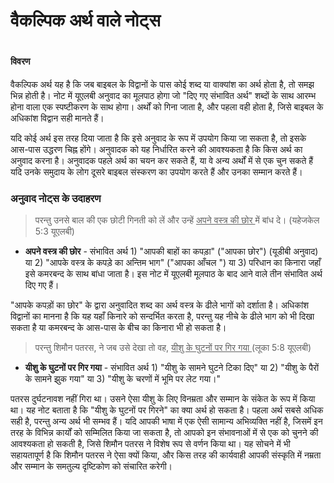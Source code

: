 # वैकल्पिक अर्थ वाले नोट्स

 #

#### विवरण

वैकल्पिक अर्थ यह है कि जब बाइबल के विद्वानों के पास कोई शब्द या वाक्यांश का अर्थ होता है, तो समझ भिन्न होती है। नोट में यूएलबी अनुवाद का मूलपाठ होगा जो "दिए गए संभावित अर्थ" शब्दों के साथ आरम्भ होना वाला एक स्पष्टीकरण के साथ होगा। अर्थों को गिना जाता है, और पहला वही होता है, जिसे बाइबल के अधिकांश विद्वान सही मानते हैं।

यदि कोई अर्थ इस तरह दिया जाता है कि इसे अनुवाद के रूप में उपयोग किया जा सकता है, तो इसके आस-पास उद्धरण चिह्न होंगे। अनुवादक को यह निर्धारित करने की आवश्यकता है कि किस अर्थ का अनुवाद करना है। अनुवादक पहले अर्थ का चयन कर सकते हैं, या वे अन्य अर्थों में से एक चुन सकते हैं यदि उनके समुदाय के लोग दूसरे बाइबल संस्करण का उपयोग करते हैं और उनका सम्मान करते हैं।

### अनुवाद नोट्स के उदाहरण

> परन्तु उनसे बाल की एक छोटी गिनती को लें और उन्हें <u> अपने वस्त्र की छोर </u> में बांध दे। (यहेजकेल 5:3 यूएलबी)

* **अपने वस्त्र की छोर** - संभावित अर्थ 1) "आपकी बाहों का कपड़ा" ("आपका छोर") (यूडीबी अनुवाद) या 2) "आपके वस्त्र के कपड़े का अन्तिम भाग" ("आपका आँचल ") या 3) परिधान का किनारा जहाँ इसे कमरबन्द के साथ बांधा जाता है। इस नोट में यूएलबी मूलपाठ के बाद आने वाले तीन संभावित अर्थ दिए गए हैं।

"आपके कपड़ों का छोर" के द्वारा अनुवादित शब्द का अर्थ वस्त्र के ढीले भागों को दर्शाता है। अधिकांश विद्वानों का मानना ​​है कि यह यहाँ किनारे को सन्दर्भित करता है, परन्तु यह नीचे के ढीले भाग को भी दिखा सकता है या कमरबन्द के आस-पास के बीच का किनारा भी हो सकता है।

> परन्तु शिमौन पतरस, ने जब उसे देखा तो वह, <u> यीशु के घुटनों पर गिर गया </u> (लूका 5:8 यूएलबी)

* **यीशु के घुटनों पर गिर गया** - संभावित अर्थ 1) "यीशु के सामने घुटने टिका दिए" या 2) "यीशु के पैरों के सामने झुक गया" या 3) "यीशु के चरणों में भूमि पर लेट गया।"

पतरस दुर्घटनावश नहीं गिरा था। उसने ऐसा यीशु के लिए विनम्रता और सम्मान के संकेत के रूप में किया था। यह नोट बताता है कि "यीशु के घुटनों पर गिरने" का क्या अर्थ हो सकता है। पहला अर्थ सबसे अधिक सही है, परन्तु अन्य अर्थ भी सम्भव हैं। यदि आपकी भाषा में एक ऐसी सामान्य अभिव्यक्ति नहीं है, जिसमें इन तरह के विभिन्न कार्यों को सम्मिलित किया जा सकता है, तो आपको इन संभावनाओं में से एक को चुनने की आवश्यकता हो सकती है, जिसे शिमौन पतरस ने विशेष रूप से वर्णन किया था। यह सोचने में भी सहायतापूर्ण है कि शिमौन पतरस ने ऐसा क्यों किया, और किस तरह की कार्यवाही आपकी संस्कृति में नम्रता और सम्मान के समतुल्य दृष्टिकोण को संचारित करेगी।
